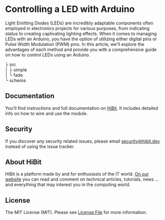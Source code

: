 # Controlling a LED with Arduino
Light Emitting Diodes (LEDs) are incredibly adaptable components often employed in electronics projects for various purposes, from indicating status to creating captivating lighting effects. When it comes to managing LEDs with an Arduino, you have the option of utilizing either digital pins or Pulse Width Modulation (PWM) pins. In this article, we'll explore the advantages of each method and provide you with a comprehensive guide on how to control LEDs using an Arduino.  

├ src  
│  ├ simple  
│  └ fade  
└ schema  

## Documentation
You'll find instructions and full documentation on [HiBit](https://www.hibit.dev/posts/125/controlling-a-led-with-arduino). It includes detailed info on how to wire and use the module.

## Security
If you discover any security related issues, please email security@hibit.dev instead of using the issue tracker.

## About HiBit
HiBit is a platform made by and for enthusiasts of the IT world. [On our website](https://www.hibit.dev) you can read and comment on technical articles, tutorials, news ... and everything that may interest you in the computing world.

## License
The MIT License (MIT). Please see [License File](LICENSE) for more information.
